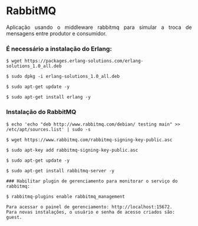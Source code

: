 # RabbitMQ

<p align="justify">Aplicação usando o middleware rabbitmq para simular a troca de mensagens entre produtor e consumidor.

### É necessário a instalação do Erlang:

```
$ wget https://packages.erlang-solutions.com/erlang-solutions_1.0_all.deb
```
```
$ sudo dpkg -i erlang-solutions_1.0_all.deb
```
```
$ sudo apt-get update -y
```
```
$ sudo apt-get install erlang -y
```

### Instalação do RabbitMQ

```
$ echo 'echo "deb http://www.rabbitmq.com/debian/ testing main" >> /etc/apt/sources.list' | sudo -s
```
```
$ wget https://www.rabbitmq.com/rabbitmq-signing-key-public.asc
```
```
$ sudo apt-key add rabbitmq-signing-key-public.asc
```
```
$ sudo apt-get update -y
```
```
$ sudo apt-get install rabbitmq-server -y
```
```
### Habilitar plugin de gerenciamento para monitorar o serviço do rabbitmq:
```
```
$ rabbitmq-plugins enable rabbitmq_management
```
```
Para acessar o painel de gerenciamento: http://localhost:15672.
Para novas instalações, o usuário e senha de acesso criados são: guest.


